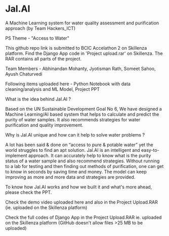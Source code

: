 # Jal.AI
A Machine Learning system for water quality assessment and purification approach (by Team Hackers_ICT)

PS Theme - "Access to Water"

This github repo link is submitted to BCIC Accelathon 2 on Skillenza platform. Find the Django App code in 'Project upload.rar' on Skillenza. The RAR contains all parts of the project.

Team Members - Abhinandan Mohanty, Jyotisman Rath, Someet Sahoo, Ayush Chaturvedi

Following items uploaded here - Python Notebook with data cleaning/analysis and ML Model, Project PPT

What is the idea behind Jal.AI ?

Based on the UN Sustainable Development Goal No 6, We have designed a Machine Learning/AI based system that helps to calculate and predict the purity of water samples. It also recommends strategies for water purification and quality improvement. 

Why is Jal.AI unique and how can it help to solve water problems ?

A lot has been said & done on “access to pure & potable water” yet the world struggles to find an apt solution. Jal.AI is an intelligent and easy-to-implement approach. It can accurately help to know what is the purity status of a water sample and also recommend strategies. Without running to a lab for testing and then finding out methods of purification, one can get to know in seconds by saving time and money. The model can keep improving as more and more data and strategies are provided. 

To know how Jal.AI works and how we built it and what's more ahead, please check the PPT.

Check the demo video uploaded here and also in the Project Upload.RAR (ie. uploaded on the Skillenza platform)

Check the full codes of Django App in the Project Upload.RAR ie. uploaded on the Skillenza platform (GitHub doesn't allow files >25 MB to be uploaded)
